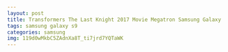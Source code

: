 ```yaml
---
layout: post
title: Transformers The Last Knight 2017 Movie Megatron Samsung Galaxy S9 Case
tags: samsung galaxy s9
categories: samsung
img: 119d0wMkbC5ZAdnXa8T_ti7jrd7YQTaWK
---
```


